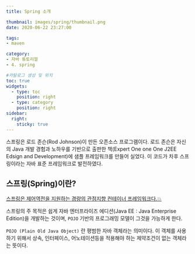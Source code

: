 ```yaml
---
title: Spring 소개

thumbnail: images/spring/thumbnail.png
date: 2020-06-22 23:27:00

tags: 
- maven

category:
- 자바 튜토리얼
- 4. spring

#카탈로그 생성 및 위치
toc: true
widgets:
  - type: toc
    position: right
  - type: category
    position: right
sidebar:
  right:
    sticky: true
---
```


스프링은 로드 존슨(Rod Johnson)이 만든 오픈소스 프로그램이다. 로드 존슨은 자신의 Java 개발 경험과 노하우를 기반으로 출판한 책(Expert One one One J2EE Edsign and Development)에 샘플 프레임워크를 만들어 실었다. 이 코드가 차후 스프링이라는 자바 표준 프레임워크로 발전하였다.
<!-- more -->

## 스프링(Spring)이란?
<U>스프링은 제어역전을 지원하는 경량의 관점지향 컨테이너 프레임워크다.💥</U>

스프링의 주 목적은 쉽게 자바 엔터프라이즈 에디션(Java EE : Java Enterprise Edition)을 개발하는 것이며, `POJO` 기반의 프로그래밍 모델이 그것을 가능하게 한다.

`POJO (Plain Old Java Object)` 란 평범한 자바 객체라는 의미이다. 이 객체를 사용하기 위해서 상속,  인터페이스, 어노테이션등을 적용해야  하는 제약조건이 없는 객체라는 뜻이다.


